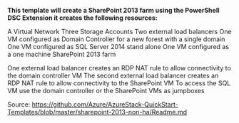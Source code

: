 <b>This template will create a SharePoint 2013 farm using the PowerShell DSC Extension it creates the following resources:</b>

 A Virtual Network
 Three Storage Accounts
 Two external load balancers
 One VM configured as Domain Controller for a new forest with a single domain
 One VM configured as SQL Server 2014 stand alone
 One VM configured as a one machine SharePoint 2013 farm
 
One external load balancer creates an RDP NAT rule to allow connectivity to the domain controller VM The second external load balancer creates an RDP NAT rule to allow connectivity to the SharePoint VM To access the SQL VM use the domain controller or the SharePoint VMs as jumpboxes

Source:
https://github.com/Azure/AzureStack-QuickStart-Templates/blob/master/sharepoint-2013-non-ha/Readme.md
